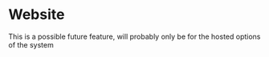# Website
This is a possible future feature, will probably only be for the hosted options of the system
